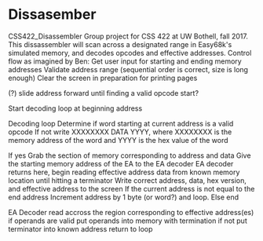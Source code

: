 # Dissasember
CSS422_Disassembler
Group project for CSS 422 at UW Bothell, fall 2017.
This dissassembler will scan across a designated range in Easy68k's simulated memory, and decodes opcodes and effective addresses.
Control flow as imagined by Ben:
Get user input for starting and ending memory addresses
Validate address range (sequential order is correct, size is long enough)
Clear the screen in preparation for printing pages

(?) slide address forward until finding a valid opcode start?

Start decoding loop at beginning address

Decoding loop
  Determine if word starting at current address is a valid opcode
  If not
     write XXXXXXXX DATA YYYY, where XXXXXXXX is the memory address of the word and YYYY is the hex value of the word

  If yes
    Grab the section of memory corresponding to address and data
      Give the starting memory address of the EA to the EA decoder
      EA decoder returns here, begin reading effective address data from known memory location until hitting a terminator
      Write correct address, data, hex version, and effective address to the screen
  If the current address is not equal to the end address
    Increment address by 1 byte (or word?) and loop.
  Else end

EA Decoder
  read accross the region corresponding to effective address(es)
  if operands are valid
    put operands into memory with termination
  if not
    put terminator into known address
  return to loop
